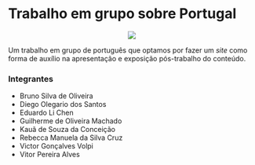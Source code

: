<h1>Trabalho em grupo sobre Portugal</h1>

<p align="center">
  <img src="https://user-images.githubusercontent.com/68453992/198856247-4dc28fd8-609c-43d1-95d9-290c700030e0.gif">
</p>
<p>Um trabalho em grupo de português que optamos por fazer um <i>site</i> como forma de auxílio na apresentação e exposição pós-trabalho do conteúdo.</p>

<h3>Integrantes</h3>
<ul>
  <li>Bruno Silva de Oliveira</li>
  <li>Diego Olegario dos Santos</li>
  <li>Eduardo Li Chen</li>
  <li>Guilherme de Oliveira Machado</li>
  <li>Kauã de Souza da Conceição</li>
  <li>Rebecca Manuela da Silva Cruz</li>
  <li>Victor Gonçalves Volpi</li>
  <li>Vitor Pereira Alves</li>
</ul>
